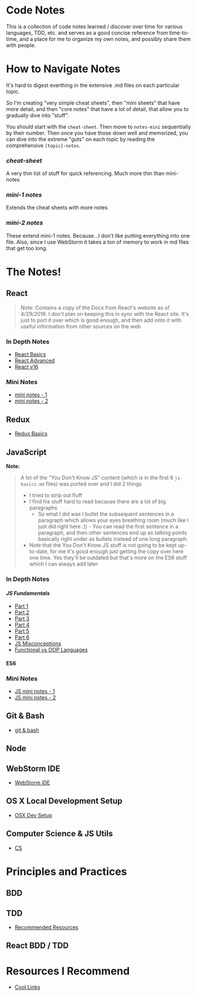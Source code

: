 # Code Notes

This is a collection of code notes learned / discover over time for various languages, TDD, etc. and serves as a good concise reference from time-to-time, and a place for me to organize my own notes, and possibly share them with people.

# How to Navigate Notes
It's hard to digest everthing in the extensive .md files on each particular topic.

So I'm creating "very simple cheat sheets", then "mini sheets" that have more detail, and then "core notes" that have a lot of detail, that allow you to gradually dive into "stuff".

You should start with the `cheat-sheet`.  Then move to `notes-mini` sequentially by their number.  Then once you have those down well and memorized, you can dive into the extreme "guts" on each topic by reading the comprehensive  `[topic]-notes`.

### _cheat-sheet_
A very thin list of stuff for quick referencing.  Much more thin than mini-notes

### *mini-1 notes*
Extends the cheat sheets with more notes

### *mini-2 notes*
These extend mini-1 notes.  Because...I don't like putting everything into one file.  Also, since I use WebStorm it takes a ton of memory to work in md files that get too long.

# The Notes!
## **React**
 >  Note: Contains a copy of the Docs from React's website as of 4/29/2018.  I don't plan on keeping this in sync with the React site.  It's just to port it over which is good enough, and then add onto it with useful information from other sources on the web

### In Depth Notes
- [React Basics](React/notes/react-basics.md)
- [React Advanced](React/notes/react-advanced.md)
- [React v16](React/react-v16.md)
### Mini Notes
- [mini notes - 1](React/mini-notes/react-notes-mini-1.md)
- [mini notes - 2](React/mini-notes/react-notes-mini-2.md)

## **Redux**
- [Redux Basics](React/redux-basics.md)

## **JavaScript**
**Note:**
> A lot of the "You Don't Know JS" content (which is in the first 6 `js-basics.md` files) was ported over and I did 2 things
> - I tried to strip out fluff
> - I find his stuff hard to read because there are a lot of big paragraphs
>    - So what I did was I bullet the subsequent sentences in a paragraph which allows your eyes breathing room (much like I just did right here :))
    - You can read the first sentence in a paragraph, and then other sentences end up as talking points basically right under as bullets instead of one long paragraph.
> - Note that the You Don't Know JS stuff is not going to be kept up-to-date, for me it's good enough just getting the copy over here one time.  Yes they'll be outdated but that's more on the ES6 stuff which I can always add later

### In Depth Notes

#### *JS Fundamentals*
- [Part 1](JavaScript/notes/js-basics-notes.md)
- [Part 2](JavaScript/notes/js-basics-notes-2.md)
- [Part 3](JavaScript/notes/js-basics-notes-3.md)
- [Part 4](JavaScript/notes/js-basics-notes-4.md)
- [Part 5](JavaScript/notes/js-basics-notes-5.md)
- [Part 6](JavaScript/notes/js-basics-notes-6.md)
- [JS Misconceptions](JavaScript/notes/js-misconceptions.md)
- [Functional vs OOP Languages](JavaScript/notes/functional-vs-oop.md)

#### **ES6**

### Mini Notes
- [JS mini notes - 1](JavaScript/mini-notes/js-notes-mini-1.md)
- [JS mini notes - 2](JavaScript/mini-notes/js-notes-mini-2.md)

## Git & Bash
- [git & bash](git-and-bash.md)
## **Node**
## **WebStorm IDE**
- [WebStorm IDE](WebStorm/webstorm.md)
## **OS X Local Development Setup**
- [OSX Dev Setup](osx-dev-setup.md)
## **Computer Science & JS Utils**
- [CS](cs.md)

# Principles and Practices
## **BDD**
## **TDD**
- [Recommended Resources](PrinciplesAndPractices/tdd/recommended-resources.md)

## **React BDD / TDD**

# Resources I Recommend
- [Cool Links](cool-links.md)
